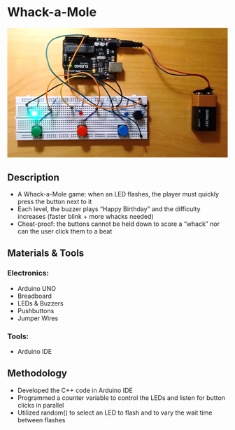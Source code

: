# Whack-a-Mole
![whack-a-mole pic](https://github.com/ibyteibit/Whack-a-Mole/blob/main/WhackaMole.png)
## Description
- A Whack-a-Mole game: when an LED flashes, the player must quickly press the button next to it
- Each level, the buzzer plays “Happy Birthday” and the difficulty increases (faster blink + more whacks needed)
- Cheat-proof: the buttons cannot be held down to score a “whack” nor can the user click them to a beat
## Materials & Tools
### Electronics:
- Arduino UNO
- Breadboard
- LEDs & Buzzers
- Pushbuttons
- Jumper Wires
### Tools:
- Arduino IDE
## Methodology
- Developed the C++ code in Arduino IDE
- Programmed a counter variable to control the LEDs and listen for button clicks in parallel
- Utilized random() to select an LED to flash and to vary the wait time between flashes
